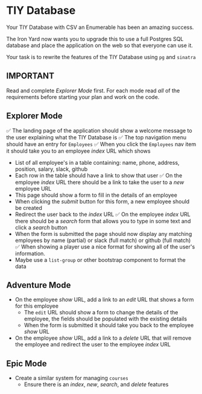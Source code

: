 # TIY Database

Your TIY Database with CSV an Enumerable has been an amazing success.

The Iron Yard now wants you to upgrade this to use a full Postgres SQL database and place the application on the web so that everyone can use it.

Your task is to rewrite the features of the TIY Database using `pg` and `sinatra`

## IMPORTANT

Read and complete _Explorer Mode_ first. For each mode read *all* of the requirements before starting your plan and work on the code.

## Explorer Mode
✅ The landing page of the application should show a welcome message to the user explaining what the TIY Database is
✅ The top navigation menu should have an entry for `Employees`
✅ When you click the `Employees` nav item it should take you to an employee *index* URL which shows
  - List of all employee's in a table containing: name, phone, address, position, salary, slack, github
  - Each row in the table should have a link to show that user
✅ On the employee *index* URL there should be a link to take the user to a *new* employee URL
  - This page should show a form to fill in the details of an employee
  - When clicking the _submit_ button for this form, a new employee should be created
  - Redirect the user back to the *index* URL
✅ On the employee *index* URL there should be a _search_ form that allows you to type in some text and click a *search* button
  - When the form is submitted the page should now display any matching employees by name (partial) or slack (full match) or github (full match)
✅ When showing a player use a nice format for showing all of the user's information.
  - Maybe use a `list-group` or other bootstrap component to format the data

## Adventure Mode
- On the employee *show* URL, add a link to an *edit* URL that shows a form for this employee
  - The `edit` URL should show a form to change the details of the employee, the fields should be populated with the existing details
  - When the form is submitted it should take you back to the employee *show* URL
- On the employee *show* URL, add a link to a *delete* URL that will remove the employee and redirect the user to the employee *index* URL

## Epic Mode
- Create a similar system for managing `courses`
  - Ensure there is an *index*, *new*, *search*, and *delete* features
